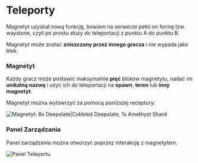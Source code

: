 # **Teleporty**
Magnetyt uzyskał nową funkcję, bowiem na serwerze pełni on formę tzw. waystone, czyli po prostu służy do teleportacji z punktu A do punktu B.

Magnetyt moźe zostać **zniszczony przez innego gracza** i nie wypada jako blok.

### Magnetyt
Każdy gracz może postawić maksymalnie **pięć** bloków magnetytu, nadać im **unikalną nazwę** i użyć ich do teleportacji na **spawn**, **teren** lub **inny magnetyt**.  

Magnetyt można wytowrzyć za pomocą poniższej receptury:  

![Magnetyt: 8x Deepslate|Cobbled Deepslate, 1x Amethyst Shard](assets/img/lodestone_recipe.png ":no-zoom")

### Panel Zarządzania
Panel zarządzania można otworzyć poprzez interakcję z magnetytem.

![Panel Teleportu](assets/img/lodestone_ui.png ":no-zoom")